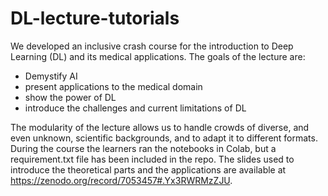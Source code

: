 # DL-lecture-tutorials

We developed an inclusive crash course for the introduction to Deep Learning (DL) and its medical applications.
The goals of the lecture are:
- Demystify AI
- present applications to the medical domain
- show the power of DL
- introduce the challenges and current limitations of DL

The modularity of the lecture allows us to handle crowds of diverse, and even unknown, scientific backgrounds, and to adapt it to different formats.
During the course the learners ran the notebooks in Colab, but a requirement.txt file has been included in the repo.
The slides used to introduce the theoretical parts and the applications are available at https://zenodo.org/record/7053457#.Yx3RWRMzZJU. 
